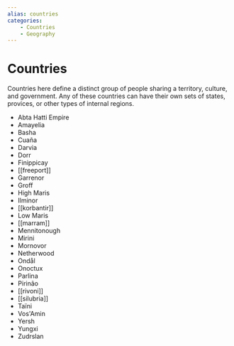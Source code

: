 ```yaml
---
alias: countries
categories:
    - Countries
    - Geography
---
```

# Countries

Countries here define a distinct group of people sharing a territory, culture, and government. Any of these countries can have their own sets of states, provices, or other types of internal regions.

* Abta Hatti Empire
* Amayelia
* Basha
* Cuaña
* Darvia
* Dorr
* Finippicay
* [[freeport]]
* Garrenor
* Groff
* High Maris
* Ilminor
* [[korbantir]]
* Low Maris
* [[marram]]
* Mennitonough
* Mirini
* Mornovor
* Netherwood
* Ondål
* Onoctux
* Parlina
* Pirinão
* [[rivoni]]
* [[silubria]]
* Taïni
* Vos'Amin
* Yersh
* Yungxi
* Zudrslan
